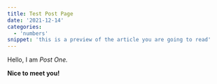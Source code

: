 ```yaml
---
title: Test Post Page
date: '2021-12-14'
categories:
  - 'numbers'
snippet: 'this is a preview of the article you are going to read'
---
```


Hello, I am _Post One._

**Nice to meet you!**
